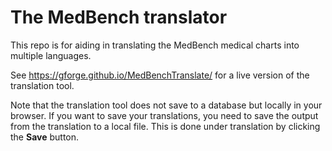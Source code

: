 # The MedBench translator

This repo is for aiding in translating the MedBench medical charts into multiple languages.

See https://gforge.github.io/MedBenchTranslate/ for a live version of the translation tool.

Note that the translation tool does not save to a database but locally in your browser. If you want to save your translations, you need to save the output from the translation to a local file. This is done under translation by clicking the **Save** button.
